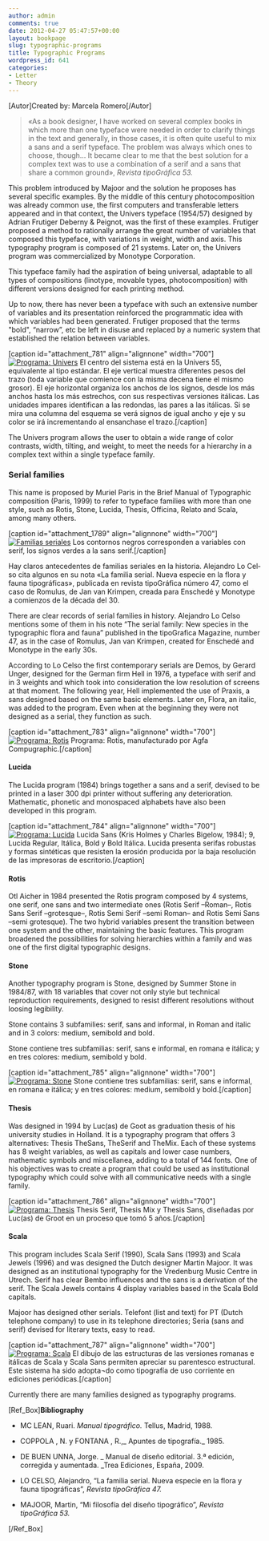 ```yaml
---
author: admin
comments: true
date: 2012-04-27 05:47:57+00:00
layout: bookpage
slug: typographic-programs
title: Typographic Programs
wordpress_id: 641
categories:
- Letter
- Theory
---
```


[Autor]Created by: Marcela Romero[/Autor]


> «As a book designer, I have worked on several complex books in which more than one typeface were needed in order to clarify things in the text and generally, in those cases, it is often quite useful to mix a sans and a serif typeface. The problem was always which ones to choose, though… It became clear to me that the best solution for a complex text was to use a combination of a serif and a sans that share a common ground», _Revista tipoGráfica 53._


This problem introduced by Majoor and the solution he proposes has several specific examples.
By the middle of this century photocomposition was already common use, the first computers and transferable letters appeared and in that context, the Univers typeface (1954/57) designed by Adrian Frutiger Deberny & Peignot, was the first of these examples. Frutiger proposed a method to rationally arrange the great number of variables that composed this typeface, with variations in weight, width and axis. This typography program is composed of 21 systems. Later on, the Univers program was commercialized by Monotype Corporation.

This typeface family had the aspiration of being universal, adaptable to all types of compositions (linotype, movable types, photocomposition) with different versions designed for each printing method.

Up to now, there has never been a typeface with such an extensive number of variables and its presentation reinforced the programmatic idea with which variables had been generated. Frutiger proposed that the terms "bold", “narrow”, etc be left in disuse and replaced by a numeric system that established the relation between variables.

[caption id="attachment_781" align="alignnone" width="700"][![Programa: Univers](http://www.oert.org/wp-content/uploads/2012/07/T06B_01-programa_univers.jpg)](http://www.oert.org/wp-content/uploads/2012/07/T06B_01-programa_univers.jpg) El centro del sistema está en la Univers 55, equivalente al tipo estándar. El eje vertical muestra diferentes pesos del trazo (toda variable que comience con la misma decena tiene el mismo grosor). El eje horizontal organiza los anchos de los signos, desde los más anchos hasta los más estrechos, con sus respectivas versiones itálicas. Las unidades impares identifican a las redondas, las pares a las itálicas. Si se mira una columna del esquema se verá signos de igual ancho y eje y su color se irá incrementando al ensanchase el trazo.[/caption]

The Univers program allows the user to obtain a wide range of color contrasts, width, tilting, and weight, to meet the needs for a hierarchy in a complex text within a single typeface family.


### Serial families


This name is proposed by Muriel Paris in the Brief Manual of Typographic composition (Paris, 1999) to refer to typeface families with more than one style, such as Rotis, Stone, Lucida, Thesis, Officina, Relato and Scala, among many others.

[caption id="attachment_1789" align="alignnone" width="700"][![Familias seriales](http://www.oert.org/wp-content/uploads/2012/01/T06B_02-familias_seriales1.jpg)](http://www.oert.org/wp-content/uploads/2012/01/T06B_02-familias_seriales1.jpg) Los contornos negros corresponden a variables con serif, los signos verdes a la sans serif.[/caption]

Hay cla­ros an­te­ce­den­tes de fa­mi­lias se­ria­les en la his­to­ria. Ale­jan­dro Lo Cel­so ci­ta al­gu­nos en su no­ta «La fa­mi­lia se­rial. Nue­va es­pe­cie en la flo­ra y fau­na ti­po­grá­fi­cas», pu­bli­ca­da en re­vis­ta ti­po­Grá­fi­ca nú­me­ro 47, co­mo el ca­so de Ro­mu­lus, de Jan van Krim­pen, crea­da pa­ra Ens­che­dé y Mo­noty­pe a co­mien­zos de la dé­ca­da del 30.

There are clear records of serial families in history. Alejandro Lo Celso mentions some of them in his note “The serial family: New species in the typographic flora and fauna” published in the tipoGrafica Magazine, number 47, as in the case of Romulus, Jan van Krimpen, created for Enschedé and Monotype in the early 30s.

According to Lo Celso the first contemporary serials are Demos, by Gerard Unger, designed for the German firm Hell in 1976, a typeface with serif and in 3 weights and which took into consideration the low resolution of screens at that moment. The following year, Hell implemented the use of Praxis, a sans designed based on the same basic elements. Later on, Flora, an italic, was added to the program. Even when at the beginning they were not designed as a serial, they function as such.

[caption id="attachment_783" align="alignnone" width="700"][![Programa: Rotis](http://www.oert.org/wp-content/uploads/2012/07/T06B_03-programa_hamburge.jpg)](http://www.oert.org/wp-content/uploads/2012/07/T06B_03-programa_hamburge.jpg) Programa: Rotis, manufacturado por Agfa Compugraphic.[/caption]


#### Lucida


The Lucida program (1984) brings together a sans and a serif, devised to be printed in a laser 300 dpi printer without suffering any deterioration. Mathematic, phonetic and monospaced alphabets have also been developed in this program.

[caption id="attachment_784" align="alignnone" width="700"][![Programa: Lucida](http://www.oert.org/wp-content/uploads/2012/07/T06B_04-programa_lucida.jpg)](http://www.oert.org/wp-content/uploads/2012/07/T06B_04-programa_lucida.jpg) Lucida Sans (Kris Holmes y Charles Bigelow, 1984); 9, Lucida Regular, Itálica, Bold y Bold Itálica. Lucida presenta serifas robustas y formas sintéticas que resisten la erosión producida por la baja resolución de las impresoras de escritorio.[/caption]


#### Ro­tis


Otl Aicher in 1984 presented the Rotis program composed by 4 systems, one serif, one sans and two intermediate ones (Rotis Serif –Roman–, Rotis Sans Serif –grotesque–, Rotis Semi Serif –semi Roman– and Rotis Semi Sans –semi grotesque). The two hybrid variables present the transition between one system and the other, maintaining the basic features. This program broadened the possibilities for solving hierarchies within a family and was one of the first digital typographic designs.


#### Sto­ne


Another typography program is Stone, designed by Summer Stone in 1984/87, with 18 variables that cover not only style but technical reproduction requirements, designed to resist different resolutions without loosing legibility.

Stone contains 3 subfamilies: serif, sans and informal, in Roman and italic and in 3 colors: medium, semibold and bold.

Sto­ne con­tie­ne tres sub­fa­mi­lias: se­rif, sans e in­for­mal, en ro­ma­na e itá­li­ca; y en tres co­lo­res: me­dium, se­mi­bold y bold.

[caption id="attachment_785" align="alignnone" width="700"][![Programa: Stone](http://www.oert.org/wp-content/uploads/2012/07/T06B_05-programa_stone.jpg)](http://www.oert.org/wp-content/uploads/2012/07/T06B_05-programa_stone.jpg) Stone contiene tres subfamilias: serif, sans e informal, en romana e itálica; y en tres colores: medium, semibold y bold.[/caption]


#### Thesis


Was designed in 1994 by Luc(as) de Goot as graduation thesis of his university studies in Holland. It is a typography program that offers 3 alternatives: Thesis TheSans, TheSerif and TheMix. Each of these systems has 8 weight variables, as well as capitals and lower case numbers, mathematic symbols and miscellanea, adding to a total of 144 fonts. One of his objectives was to create a program that could be used as institutional typography which could solve with all communicative needs with a single family.

[caption id="attachment_786" align="alignnone" width="700"][![Programa: Thesis](http://www.oert.org/wp-content/uploads/2012/07/T06B_06-programa_thesis.jpg)](http://www.oert.org/wp-content/uploads/2012/07/T06B_06-programa_thesis.jpg) Thesis Serif, Thesis Mix y Thesis Sans, diseñadas por Luc(as) de Groot en un proceso que tomó 5 años.[/caption]


#### Scala


This program includes Scala Serif (1990), Scala Sans (1993) and Scala Jewels (1996) and was designed the Dutch designer Martin Majoor. It was designed as an institutional typography for the Vredenburg Music Centre in Utrech. Serif has clear Bembo influences and the sans is a derivation of the serif. The Scala Jewels contains 4 display variables based in the Scala Bold capitals.

Majoor has designed other serials. Telefont (list and text) for PT (Dutch telephone company) to use in its telephone directories; Seria (sans and serif) devised for literary texts, easy to read.

[caption id="attachment_787" align="alignnone" width="700"][![Programa: Scala](http://www.oert.org/wp-content/uploads/2012/07/T06B_07-programa_scala.jpg)](http://www.oert.org/wp-content/uploads/2012/07/T06B_07-programa_scala.jpg) El dibujo de las estructuras de las versiones romanas e itálicas de Scala y Scala Sans permiten apreciar su parentesco estructural. Este sistema ha sido adopta¬do como tipografía de uso corriente en ediciones periódicas.[/caption]

Currently there are many families designed as typography programs.

[Ref_Box]**Bibliography**



	
  * MC LEAN, Ruari. _Manual tipográfico._ Tellus, Madrid, 1988.

	
  * COPPOLA , N. y FONTANA , R.,_ Apuntes de tipografía._ 1985.

	
  * DE BUEN UNNA, Jorge. _ Manual de diseño editorial. 3.ª edición, corregida y aumentada. _Trea Ediciones, España, 2009.

	
  * LO CELSO, Alejandro, “La familia serial. Nueva especie en la flora y fauna tipográficas”, _Revista tipoGráfica 47._

	
  * MAJOOR, Martin, “Mi filosofía del diseño tipográfico”, _Revista tipoGráfica 53._


[/Ref_Box]
